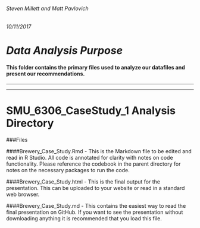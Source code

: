 ###### Steven Millett and Matt Pavlovich
###### 10/11/2017

# *Data Analysis Purpose*
#### This folder contains the primary files used to analyze our datafiles and present our recommendations.

----------------------------------------------------------------------------------------------------------------------------
----------------------------------------------------------------------------------------------------------------------------

# SMU_6306_CaseStudy_1 Analysis Directory

###Files

####Brewery_Case_Study.Rmd - This is the Markdown file to be edited and read in R Studio. All code is annotated for clarity with notes on code functionality. Please reference the codebook in the parent directory for notes on the necessary packages to run the code.


####Brewery_Case_Study.html - This is the final output for the presentation. This can be uploaded to your website or read in a standard web browser.


####Brewery_Case_Study.md - This contains the easiest way to read the final presentation on GitHub. If you want to see the presentation without downloading anything it is recommended that you load this file. 